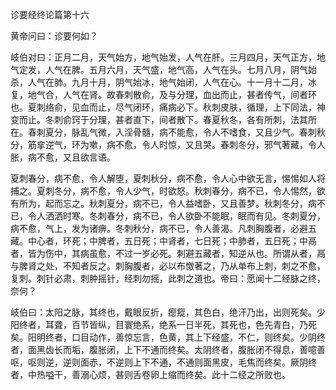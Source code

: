 诊要经终论篇第十六

黄帝问曰：诊要何如？

岐伯对曰：正月二月，天气始方，地气始发，人气在肝。三月四月，天气正方，地气定发，人气在脾。五月六月，天气盛，地气高，人气在头。七月八月，阴气始杀，人气在肺。九月十月，阴气始冰，地气始闭，人气在心。十一月十二月，冰复，地气合，人气在肾。故春刺散俞，及与分理，血出而止，甚者传气，间者环也。夏刺络俞，见血而止，尽气闭环，痛病必下。秋刺皮肤，循理，上下同法，神变而止。冬刺俞窍于分理，甚者直下，间者散下。春夏秋冬，各有所刺，法其所在。春刺夏分，脉乱气微，入淫骨髓，病不能愈，令人不嗜食，又且少气。春刺秋分，筋挛逆气，环为嗽，病不愈，令人时惊，又且哭。春刺冬分，邪气著藏，令人胀，病不愈，又且欲言语。

夏刺春分，病不愈，令人解堕，夏刺秋分，病不愈，令人心中欲无言，惕惕如人将捕之。夏刺冬分，病不愈，令人少气，时欲怒。秋刺春分，病不已，令人惕然，欲有所为，起而忘之。秋刺夏分，病不已，令人益嗜卧，又且善梦。秋刺冬分，病不已，令人洒洒时寒。冬刺春分，病不已，令人欲卧不能眠，眠而有见。冬刺夏分，病不愈，气上，发为诸痹。冬刺秋分，病不已，令人善渴。凡刺胸腹者，必避五藏。中心者，环死；中脾者，五日死；中肾者，七日死；中肺者，五日死；中鬲者，皆为伤中，其病虽愈，不过一岁必死。刺避五藏者，知逆从也。所谓从者，鬲与脾肾之处，不知者反之。刺胸腹者，必以布憿著之，乃从单布上刺，刺之不愈，复刺。刺针必肃，刺肿摇针，经刺勿摇，此刺之道也。帝曰：愿闻十二经脉之终，奈何？

岐伯曰：太阳之脉，其终也，戴眼反折，瘛瘲，其色白，绝汗乃出，出则死矣。少阳终者，耳聋，百节皆纵，目寰绝系，绝系一日半死，其死也，色先青白，乃死矣。阳明终者，口目动作，善惊忘言，色黄，其上下经盛，不仁，则终矣。少阴终者，面黑齿长而垢，腹胀闭，上下不通而终矣。太阴终者，腹胀闭不得息，善噫善呕，呕则逆，逆则面赤，不逆则上下不通，不通则面黑皮，毛焦而终矣。厥阴终者，中热嗌干，善溺心烦，甚则舌卷卵上缩而终矣。此十二经之所败也。

